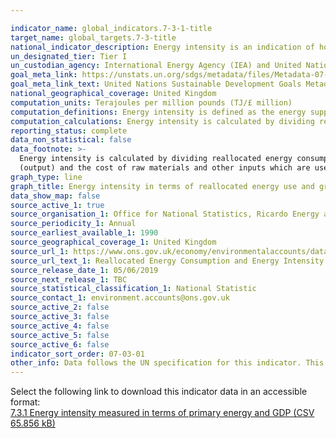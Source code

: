 ```yaml
---

indicator_name: global_indicators.7-3-1-title
target_name: global_targets.7-3-title
national_indicator_description: Energy intensity is an indication of how much energy is used to produce one unit of economic output, based on Gross Value Added (GVA) in constant prices.
un_designated_tier: Tier I
un_custodian_agency: International Energy Agency (IEA) and United Nations Statistics Division (UNSD).
goal_meta_link: https://unstats.un.org/sdgs/metadata/files/Metadata-07-03-01.pdf
goal_meta_link_text: United Nations Sustainable Development Goals Metadata (PDF 192 KB)
national_geographical_coverage: United Kingdom
computation_units: Terajoules per million pounds (TJ/£ million)
computation_definitions: Energy intensity is defined as the energy supplied to the economy per unit value of economic output. 
computation_calculations: Energy intensity is calculated by dividing reallocated energy consumption by Gross Value Added (GVA) in constant prices.
reporting_status: complete
data_non_statistical: false
data_footnote: >-
  Energy intensity is calculated by dividing reallocated energy consumption by Gross Value Added (GVA) in constant prices. This is the difference between output and intermediate consumption for any given industry. This means the difference between the value of goods and services produced
  (output) and the cost of raw materials and other inputs which are used up in production (intermediate consumption). Data are in constant prices with 2016 defined as the base year.
graph_type: line
graph_title: Energy intensity in terms of reallocated energy use and gross value added
data_show_map: false
source_active_1: true
source_organisation_1: Office for National Statistics, Ricardo Energy and Environment
source_periodicity_1: Annual
source_earliest_available_1: 1990
source_geographical_coverage_1: United Kingdom
source_url_1: https://www.ons.gov.uk/economy/environmentalaccounts/datasets/ukenvironmentalaccountsenergyreallocatedenergyconsumptionandenergyintensityunitedkingdom
source_url_text_1: Reallocated Energy Consumption and Energy Intensity
source_release_date_1: 05/06/2019
source_next_release_1: TBC
source_statistical_classification_1: National Statistic
source_contact_1: environment.accounts@ons.gov.uk
source_active_2: false
source_active_3: false
source_active_4: false
source_active_5: false
source_active_6: false
indicator_sort_order: 07-03-01
other_info: Data follows the UN specification for this indicator. This indicator has been identified in collaboration with topic experts.
---
```

Select the following link to download this indicator data in an accessible format:<br>[7.3.1 Energy intensity measured in terms of primary energy and GDP (CSV 65.856 kB)](https://sustainabledevelopment-uk.github.io/sdg-data/data/7-3-1.csv)